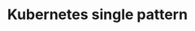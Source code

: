 ---
title: Kubernetes single pattern
category: 
- DevOps
tags:
- kubernetes
summary: Introduction to Terraform
thumbnail: "/assets/img/thumbnail/2020-08-05-k8s-package-management-helm.png"
---